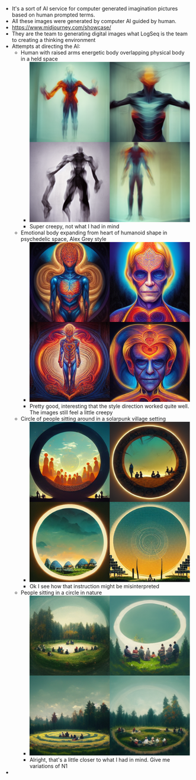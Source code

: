 - It's a sort of AI service for computer generated imagination pictures based on human prompted terms.
- All these images were generated by computer AI guided by human.
- https://www.midjourney.com/showcase/
- They are the team to generating digital images what LogSeq is the team to creating a thinking environment
- Attempts at directing the AI:
	- Human with raised arms energetic body overlapping physical body in a held space
		- ![image.png](../assets/image_1666248231256_0.png)
		- Super creepy, not what I had in mind
	- Emotional body expanding from heart of humanoid shape in psychedelic space, Alex Grey style
		- ![image.png](../assets/image_1666248166160_0.png)
		- Pretty good, interesting that the style direction worked quite well. The images still feel a little creepy
	- Circle of people sitting around in a solarpunk village setting
		- ![image.png](../assets/image_1666248304218_0.png)
		- Ok I see how that instruction might be misinterpreted
	- People sitting in a circle in nature
		- ![image.png](../assets/image_1666248329453_0.png)
		- Alright, that's a little closer to what I had in mind. Give me variations of N1
-